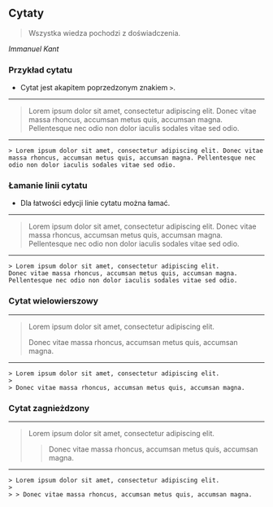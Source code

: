 ## Cytaty
> Wszystka wiedza pochodzi z doświadczenia.

_Immanuel Kant_


### Przykład cytatu
* Cytat jest akapitem poprzedzonym znakiem `>`.

---
> Lorem ipsum dolor sit amet, consectetur adipiscing elit. Donec vitae massa rhoncus, accumsan metus quis, accumsan magna. Pellentesque nec odio non dolor iaculis sodales vitae sed odio.

---
```
> Lorem ipsum dolor sit amet, consectetur adipiscing elit. Donec vitae massa rhoncus, accumsan metus quis, accumsan magna. Pellentesque nec odio non dolor iaculis sodales vitae sed odio.
```


### Łamanie linii cytatu
* Dla łatwości edycji linie cytatu można łamać.

---
> Lorem ipsum dolor sit amet, consectetur adipiscing elit.
Donec vitae massa rhoncus, accumsan metus quis, accumsan magna.
Pellentesque nec odio non dolor iaculis sodales vitae sed odio.

---
```
> Lorem ipsum dolor sit amet, consectetur adipiscing elit.
Donec vitae massa rhoncus, accumsan metus quis, accumsan magna.
Pellentesque nec odio non dolor iaculis sodales vitae sed odio.
```


### Cytat wielowierszowy
---
> Lorem ipsum dolor sit amet, consectetur adipiscing elit.
>
> Donec vitae massa rhoncus, accumsan metus quis, accumsan magna.

---
```
> Lorem ipsum dolor sit amet, consectetur adipiscing elit.
>
> Donec vitae massa rhoncus, accumsan metus quis, accumsan magna.
```


### Cytat zagnieżdzony
---
> Lorem ipsum dolor sit amet, consectetur adipiscing elit.
>
> > Donec vitae massa rhoncus, accumsan metus quis, accumsan magna.

---
```
> Lorem ipsum dolor sit amet, consectetur adipiscing elit.
>
> > Donec vitae massa rhoncus, accumsan metus quis, accumsan magna.
```
